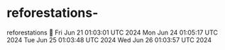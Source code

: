 # reforestations-
reforestations 🌲
Fri Jun 21 01:03:01 UTC 2024
Mon Jun 24 01:05:17 UTC 2024
Tue Jun 25 01:03:48 UTC 2024
Wed Jun 26 01:03:57 UTC 2024

